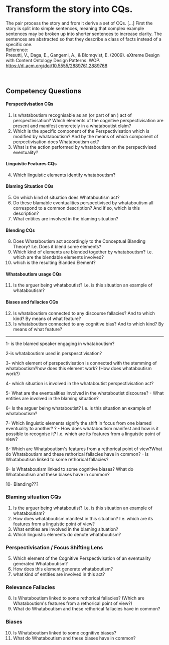 # Transform the story into CQs. 
The pair process the story and from it derive a set of CQs. [...] First the story is split into simple sentences,
meaning that complex example sentences may be broken up into shorter sentences to increase clarity. The sentences are abstracted so that they describe a class of facts instead of a specific one. 
<br>
Reference:<br>
Presutti, V., Daga, E., Gangemi, A., & Blomqvist, E. (2009). eXtreme Design with Content Ontology Design Patterns. WOP.  https://dl.acm.org/doi/10.5555/2889761.2889768

<br>

## Competency Questions
#### Perspectivisation CQs
1. Is whataboutism recognisable as an (or part of an ) act of perspectivisation? Which elements of the cognitive perspectivisation are present and manifest concretely in a whataboutist claim? 
2. Which is the  specific component of the Perspectivisation which is modified by whataboutism? And by the means of which component of perpectivisation does Whataboutism act? 
3. What is the action performed by whataboutism on the perspectivised eventuality? 
#### Linguistic Features CQs
4. Which linguistic elements identify whataboutism?
#### Blaming Situation CQs
5. On which kind of situation does Whataboutism act? 
6.  Do these blamable eventualities perspectivised by whataboutism all correspond to a common description? And if so, which is this description?
7. What entities are involved in the blaming situation?
#### Blending CQs
8. Does Whataboutism act accordingly to the Conceptual Blanding Theory? I.e. Does it blend some elements? 
9. Which kind of elements are blended together by whataboutism? i.e. which are the blendable elements involved?
10. which is the resulting Blanded Element?
#### Whataboutism usage CQs
11. Is the arguer being whataboutist? I.e. is this situation an example of whataboutism?
#### Biases and fallacies CQs
12. Is whataboutism connected to any discourse fallacies? And to which kind? By means of what feature?
13. Is whataboutism connected to any cognitive bias? And to which kind? By means of what feature?

---------------------------------------------------------

1- is the blamed speaker engaging in whataboutism?
 
2-is whataboutism used in perspesctivisation?
 
3- which element of perspectivisation is connected with the stemming of whataboutism?how does this element work? (How does whataboutism work?)

4- which situation is involved in the whataboutist  perspectivisation act?

5- What are the eventualities involved in the whataboutist discourse? - What entities are involved in the blaming situation?

6- Is the arguer being whataboutist? I.e. is this situation an example of whataboutism?

7- Which linguistic elements signify the shift in focus from one blamed eventuality to another?
? - How does whataboutism manifest and how is it possible to recognise it? I.e. which are its features from a linguistic point of view?

8- Which are Whataboutism's features from a rethorical point of view?What do Whataboutism and these rethorical fallacies have in common? - Is Whataboutism linked to some rethorical fallacies? 

9- Is Whataboutism linked to some cognitive biases? What do Whataboutism and these biases have in common?

10- Blanding???


### Blaming situation CQs
1. Is the arguer being whataboutist? I.e. is this situation an example of whataboutism?
2. How does whataboutism manifest in this situation? I.e. which are its features from a linguistic point of view?
3. What entities are involved in the blaming situation?
4. Which linguistic elements do denote whataboutism?

### Perspectivisation / Focus Shifting Lens
5. Which element of the Cognitive Perspectivisation of an eventuality generated Whataboutism?
6. How does this element generate whataboutism?
7. what kind of entities are involved in this act?

### Relevance Fallacies
8. Is Whataboutism linked to some rethorical fallacies? (Which are Whataboutism's features from a rethorical point of view?)
9. What do Whataboutism and these rethorical fallacies have in common?

### Biases
10. Is Whataboutism linked to some cognitive biases?
9. What do Whataboutism and these biases have in common?



